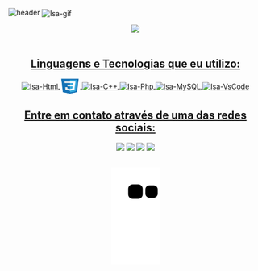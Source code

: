 ![header](https://capsule-render.vercel.app/api?type=waving&color=000&height=230&section=header&text=Olá,%20seja%20bem-vindo.&fontSize=70&fontColor=f26522&animation=fadeIn&fontAlignY=38&desc=Beginner%20FullStack%20Dev&descAlignY=55&descAlign=62)
<img align="center" alt="Isa-gif" height="500" width="1000" src="https://64.media.tumblr.com/74535518115cc6e41b3489fa5c7929c8/tumblr_ol7e617sCb1tgo74ho1_1280.gif">

<div align="center">
  <a href="https://github.com/belleruivo">
  <img height="180em" src="https://github-readme-stats.vercel.app/api?username=belleruivo&show_icons=true&theme=radical&include_all_commits=true&count_private=true"/>
   <!--  <img height="180em" src="https://github-readme-stats.vercel.app/api/top-langs/?username=belleruivo&layout=compact&langs_count=7&theme=radical"/>-->
</div>

<div align="center" style="display: inline_block"><br>
  <h2 align="center">Linguagens e Tecnologias que eu utilizo:</h2>
  <img align="center" alt="Isa-Html" height="30" width="40" src="https://cdn.jsdelivr.net/gh/devicons/devicon/icons/html5/html5-original.svg">
  <img align="center" alt="Isa-CSS" height="30" width="40" src="https://raw.githubusercontent.com/devicons/devicon/master/icons/css3/css3-original.svg">
  <img align="center" alt="Isa-C++" height="30" width="40" src="https://cdn.jsdelivr.net/gh/devicons/devicon/icons/cplusplus/cplusplus-original.svg">
  <img align="center" alt="Isa-Php" height="30" width="40" src="https://cdn.jsdelivr.net/gh/devicons/devicon/icons/php/php-original.svg">
  <img align="center" alt="Isa-MySQL" height="30" width="40" src="https://cdn.jsdelivr.net/gh/devicons/devicon/icons/mysql/mysql-original.svg">
  <img align="center" alt="Isa-VsCode" height="30" width="40" src="https://cdn.simpleicons.org/visualstudio/1C6B94"> 
</div>

   <h2 align="center">Entre em contato através de uma das redes sociais:</h2>
<div align="center">

   <a href="https://instagram.com/iswwruivo_" target="_blank"><img src="https://img.shields.io/badge/-Instagram-%23E4405F?style=for-the-badge&logo=instagram&logoColor=white" target="_blank"></a>
  <a href = "mailto:isabelleruivosantos@gmail.com"><img src="https://img.shields.io/badge/-Gmail-%23333?style=for-the-badge&logo=gmail&logoColor=white" target="_blank"></a>
  <a href="https://www.linkedin.com/in/isabelle-ruivo-dos-santos-b40806243/" target="_blank"><img src="https://img.shields.io/badge/-LinkedIn-%230077B5?style=for-the-badge&logo=linkedin&logoColor=white" target="_blank"></a> 
   <a href="https://wa.me/5511975813773" target="_blank"><img src="https://img.shields.io/badge/WhatsApp-25D366?style=for-the-badge&logo=whatsapp&logoColor=white" target="_blank"></a> 
  
 ##
  
![Snake animation](https://github.com/belleruivo/belleruivo/blob/output/github-contribution-grid-snake.svg)

</div>
